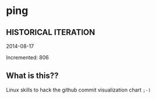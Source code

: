 # ping

## HISTORICAL ITERATION
2014-08-17

Incremented: 806

## What is this?? 
Linux skills to hack the github commit visualization chart `;-)`
